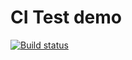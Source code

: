 # CI Test demo

[![Build status](https://ci.appveyor.com/api/projects/status/27vaaus7xp12ehs9?svg=true)](https://ci.appveyor.com/project/aelain/ajs-hw4-map-optional)